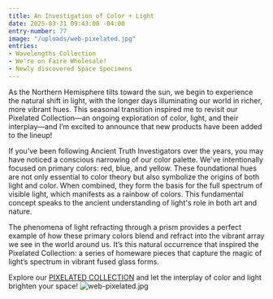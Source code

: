 ```yaml
---
title: An Investigation of Color + Light
date: 2025-03-31 09:43:00 -04:00
entry-number: 77
image: "/uploads/web-pixelated.jpg"
entries:
- Wavelengths Collection
- We're on Faire Wholesale!
- Newly discovered Space Specimens
---
```


As the Northern Hemisphere tilts toward the sun, we begin to experience the natural shift in light, with the longer days illuminating our world in richer, more vibrant hues. This seasonal transition inspired me to revisit our Pixelated Collection—an ongoing exploration of color, light, and their interplay—and I’m excited to announce that new products have been added to the lineup!

If you’ve been following Ancient Truth Investigators over the years, you may have noticed a conscious narrowing of our color palette. We've intentionally focused on primary colors: red, blue, and yellow. These foundational hues are not only essential to color theory but also symbolize the origins of both light and color. When combined, they form the basis for the full spectrum of visible light, which manifests as a rainbow of colors. This fundamental concept speaks to the ancient understanding of light's role in both art and nature.

The phenomena of light refracting through a prism provides a perfect example of how these primary colors blend and refract into the vibrant array we see in the world around us. It’s this natural occurrence that inspired the Pixelated Collection: a series of homeware pieces that capture the magic of light’s spectrum in vibrant fused glass forms.

Explore our [PIXELATED COLLECTION](https://the-ancient-truth-investigators-shop.myshopify.com/collections/pixelated-dishes) and let the interplay of color and light brighten your space!
![web-pixelated.jpg](/uploads/web-pixelated.jpg)
